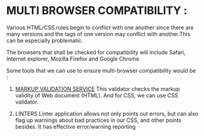 # MULTI BROWSER COMPATIBILITY :

Various HTML/CSS rules begin to conflict with one another since there are many versions and the tags of one version may conflict with another.This can be especially problematic.

The browsers that shall be checked for compatibility will include Safari, Internet explorer, Mozilla Firefox and Google Chrome

Some tools that we can use to ensure multi-browser compatibility would be :

	 	 	
1. [MARKUP VALIDATION SERVICE](https://validator.w3.org/)
This validator checks the markup validity of Web document (HTML). And for CSS, we can use CSS validator.

2. LINTERS
Linter application allows not only points out errors, but can also flag up warnings about bad practices in our CSS, and other points besides. It has effective error/warning reporting
